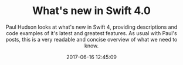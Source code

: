---
title: "What's new in Swift 4.0"
subtitle: "Paul Hudson looks at what's new in Swift 4, providing descriptions and code examples of it's latest and greatest features. As usual with Paul's posts, this is a very readable and concise overview of what we need to know."
tags: ["swift4"]
link: "https://www.hackingwithswift.com/swift4"
date: "2017-06-16 12:45:09"
---